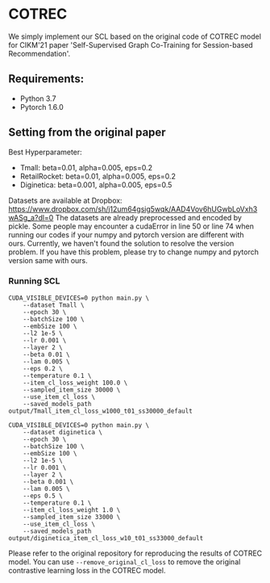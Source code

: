 # COTREC
We simply implement our SCL based on the original code of COTREC model for CIKM'21 paper 'Self-Supervised Graph Co-Training for Session-based Recommendation'.

## Requirements: 
- Python 3.7
- Pytorch 1.6.0

## Setting from the original paper
Best Hyperparameter:
+ Tmall: beta=0.01, alpha=0.005, eps=0.2
+ RetailRocket: beta=0.01, alpha=0.005, eps=0.2
+ Diginetica: beta=0.001, alpha=0.005, eps=0.5

Datasets are available at Dropbox: https://www.dropbox.com/sh/j12um64gsig5wqk/AAD4Vov6hUGwbLoVxh3wASg_a?dl=0 The datasets are already preprocessed and encoded by pickle. Some people may encounter a cudaError in line 50 or line 74 when running our codes if your numpy and pytorch version are different with ours. Currently, we haven't found the solution to resolve the version problem. If you have this problem, please try to change numpy and pytorch version same with ours.

### Running SCL
```
CUDA_VISIBLE_DEVICES=0 python main.py \
    --dataset Tmall \
    --epoch 30 \
    --batchSize 100 \
    --embSize 100 \
    --l2 1e-5 \
    --lr 0.001 \
    --layer 2 \
    --beta 0.01 \
    --lam 0.005 \
    --eps 0.2 \
    --temperature 0.1 \
    --item_cl_loss_weight 100.0 \
    --sampled_item_size 30000 \
    --use_item_cl_loss \
    --saved_models_path output/Tmall_item_cl_loss_w1000_t01_ss30000_default

CUDA_VISIBLE_DEVICES=0 python main.py \
    --dataset diginetica \
    --epoch 30 \
    --batchSize 100 \
    --embSize 100 \
    --l2 1e-5 \
    --lr 0.001 \
    --layer 2 \
    --beta 0.001 \
    --lam 0.005 \
    --eps 0.5 \
    --temperature 0.1 \
    --item_cl_loss_weight 1.0 \
    --sampled_item_size 33000 \
    --use_item_cl_loss \
    --saved_models_path output/diginetica_item_cl_loss_w10_t01_ss33000_default
```
Please refer to the original repository for reproducing the results of COTREC model. You can use `--remove_original_cl_loss` to remove the original contrastive learning loss in the COTREC model.
